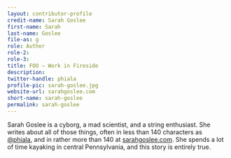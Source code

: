 ```yaml
---
layout: contributor-profile
credit-name: Sarah Goslee
first-name: Sarah
last-name: Goslee
file-as: g
role: Author
role-2:
role-3:
title: FOO — Work in Fireside
description: 
twitter-handle: phiala
profile-pic: sarah-goslee.jpg
website-url: sarahgoslee.com
short-name: sarah-goslee
permalink: sarah-goslee
---
```

Sarah Goslee is a cyborg, a mad scientist, and a string enthusiast. She writes about all of those things, often in less than 140 characters as [@phiala](https:/twitter.com/phiala), and in rather more than 140 at [sarahgoslee.com](http://www.sarahgoslee.com). She spends a lot of time kayaking in central Pennsylvania, and this story is entirely true.
